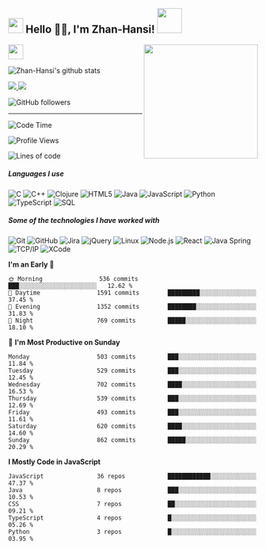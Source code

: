 <h2><img src="https://emojis.slackmojis.com/emojis/images/1531849430/4246/blob-sunglasses.gif?1531849430" width="30"/> Hello 🙏🏻, I'm Zhan-Hansi! <img src="https://media.giphy.com/media/12oufCB0MyZ1Go/giphy.gif" width="50"></h2>
<img align='right' src="https://media.giphy.com/media/M9gbBd9nbDrOTu1Mqx/giphy.gif" width="230">
</a><img src="https://media.giphy.com/media/WUlplcMpOCEmTGBtBW/giphy.gif" width="30"> 
</em></p>

![Zhan-Hansi's github stats](https://github-readme-stats.vercel.app/api?username=Zhan-Hansi=contribs,prs&count_private=true&show_icons=true)

<a href="https://github.com/Zhan-Hansi">
  <img src="https://img.shields.io/github/followers/Zhan-Hansi">
</a>
<a href="https://github.com/Zhan-Hansi">
   <img src="https://komarev.com/ghpvc/?username=Zhan-Hansi">
</a>

![GitHub followers](https://img.shields.io/github/followers/Zhan-Hansi?label=Follow&style=social)

---
<!--START_SECTION:waka-->
![Code Time](http://img.shields.io/badge/Code%20Time-2%2C178%20hrs%2041%20mins-blue)

![Profile Views](http://img.shields.io/badge/Profile%20Views-1345-blue)

![Lines of code](https://img.shields.io/badge/From%20Hello%20World%20I%27ve%20Written-0.3%20million%20lines%20of%20code-blue)

##### Languages I use

![C](https://img.shields.io/badge/-C-000000?style=flat&logo=c)
![C++](https://img.shields.io/badge/-C++-000000?style=flat&logo=c%2B%2B)
![Clojure](https://img.shields.io/badge/-Clojure-000000?style=flat&logo=clojure)
![HTML5](https://img.shields.io/badge/-HTML5-000000?style=flat&logo=html5)
![Java](https://img.shields.io/badge/-Java-000000?style=flat&logo=java)
![JavaScript](https://img.shields.io/badge/-JavaScript-000000?style=flat&logo=javascript)
![Python](https://img.shields.io/badge/-Python-000000?style=flat&logo=python)
![TypeScript](https://img.shields.io/badge/-TypeScript-000000?style=flat&logo=typescript)
![SQL](https://img.shields.io/badge/-SQL-000000?style=flat&logo=postgresql)

##### Some of the technologies I have worked with

![Git](https://img.shields.io/badge/-Git-222222?style=flat&logo=git&logoColor=F05032)
![GitHub](https://img.shields.io/badge/-GitHub-222222?style=flat&logo=github&logoColor=181717)
![Jira](https://img.shields.io/badge/-Jira-222222?style=flat&logo=jira-software&logoColor=white&logoColor=0052CC)
![jQuery](https://img.shields.io/badge/-jQuery-222222?style=flat&logo=jQuery&logoColor=0769AD)
![Linux](https://img.shields.io/badge/-Linux-222222?style=flat&logo=linux&logoColor=FCC624)
![Node.js](https://img.shields.io/badge/-Node.js-222222?style=flat&logo=node.js&logoColor=339933)
![React](https://img.shields.io/badge/-React-222222?style=flat&logo=React&logoColor=61DAFB)
![Java Spring](https://img.shields.io/badge/-Spring-222222?style=flat&logo=spring&logoColor=6DB33F)
![TCP/IP](https://img.shields.io/badge/-TCP/IP-222222?style=flat&logo=cisco&logoColor=white)
![XCode](https://img.shields.io/badge/-XCode-222222?style=flat&logo=XCode&logoColor=1575F9)
 > 
**I'm an Early 🐤** 

```text
🌞 Morning                536 commits         ███░░░░░░░░░░░░░░░░░░░░░░   12.62 % 
🌆 Daytime                1591 commits        █████████░░░░░░░░░░░░░░░░   37.45 % 
🌃 Evening                1352 commits        ████████░░░░░░░░░░░░░░░░░   31.83 % 
🌙 Night                  769 commits         █████░░░░░░░░░░░░░░░░░░░░   18.10 % 
```
📅 **I'm Most Productive on Sunday** 

```text
Monday                   503 commits         ███░░░░░░░░░░░░░░░░░░░░░░   11.84 % 
Tuesday                  529 commits         ███░░░░░░░░░░░░░░░░░░░░░░   12.45 % 
Wednesday                702 commits         ████░░░░░░░░░░░░░░░░░░░░░   16.53 % 
Thursday                 539 commits         ███░░░░░░░░░░░░░░░░░░░░░░   12.69 % 
Friday                   493 commits         ███░░░░░░░░░░░░░░░░░░░░░░   11.61 % 
Saturday                 620 commits         ████░░░░░░░░░░░░░░░░░░░░░   14.60 % 
Sunday                   862 commits         █████░░░░░░░░░░░░░░░░░░░░   20.29 % 
```


**I Mostly Code in JavaScript** 

```text
JavaScript               36 repos            ████████████░░░░░░░░░░░░░   47.37 % 
Java                     8 repos             ███░░░░░░░░░░░░░░░░░░░░░░   10.53 % 
CSS                      7 repos             ██░░░░░░░░░░░░░░░░░░░░░░░   09.21 % 
TypeScript               4 repos             █░░░░░░░░░░░░░░░░░░░░░░░░   05.26 % 
Python                   3 repos             █░░░░░░░░░░░░░░░░░░░░░░░░   03.95 % 
```

